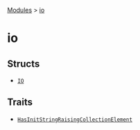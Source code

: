 [Modules](../index.md) > [io]()

# io

## Structs

- [`IO`](./IO.md)

## Traits

- [`HasInitStringRaisingCollectionElement`](./HasInitStringRaisingCollectionElement.md)
